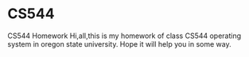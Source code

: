 # CS544
CS544 Homework
Hi,all,this is my homework of class CS544 operating system in oregon state university. 
Hope it will help you in some way.
